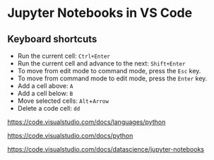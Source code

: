 # Jupyter Notebooks in VS Code

## Keyboard shortcuts

- Run the current cell: `Ctrl+Enter`
- Run the current cell and advance to the next: `Shift+Enter`
- To move from edit mode to command mode, press the `Esc` key.
- To move from command mode to edit mode, press the `Enter` key.
- Add a cell above: `A`
- Add a cell below: `B`
- Move selected cells: `Alt`+`Arrow`
- Delete a code cell: `dd`


https://code.visualstudio.com/docs/languages/python

https://code.visualstudio.com/docs/python

https://code.visualstudio.com/docs/datascience/jupyter-notebooks